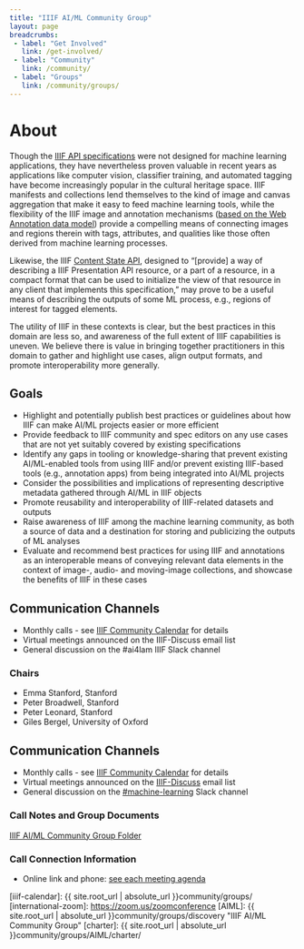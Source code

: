 ```yaml
---
title: "IIIF AI/ML Community Group"
layout: page
breadcrumbs:
 - label: "Get Involved"
   link: /get-involved/
 - label: "Community"
   link: /community/
 - label: "Groups"
   link: /community/groups/
---
```



# About

Though the [IIIF API specifications](https://iiif.io/api/) were not designed for machine learning applications, they have nevertheless proven valuable in recent years as applications like computer vision, classifier training, and automated tagging have become increasingly popular in the cultural heritage space. IIIF manifests and collections lend themselves to the kind of image and canvas aggregation that make it easy to feed machine learning tools, while the flexibility of the IIIF image and annotation mechanisms ([based on the Web Annotation data model](https://www.w3.org/TR/annotation-model/)) provide a compelling means of connecting images and regions therein with tags, attributes, and qualities like those often derived from machine learning processes. 

Likewise, the IIIF [Content State API](https://iiif.io/api/content-state/), designed to “[provide] a way of describing a IIIF Presentation API resource, or a part of a resource, in a compact format that can be used to initialize the view of that resource in any client that implements this specification,” may prove to be a useful means of describing the outputs of some ML process, e.g., regions of interest for tagged elements.

The utility of IIIF in these contexts is clear, but the best practices in this domain are less so, and awareness of the full extent of IIIF capabilities is uneven. We believe there is value in bringing together practitioners in this domain to gather and highlight use cases, align output formats, and promote interoperability more generally.


## Goals


* Highlight and potentially publish best practices or guidelines about how IIIF can make AI/ML projects easier or more efficient
* Provide feedback to IIIF community and spec editors on any use cases that are not yet suitably covered by existing specifications
* Identify any gaps in tooling or knowledge-sharing that prevent existing AI/ML-enabled tools from using IIIF and/or prevent existing IIIF-based tools (e.g., annotation apps) from being integrated into AI/ML projects
* Consider the possibilities and implications of representing descriptive metadata gathered through AI/ML in IIIF objects
* Promote reusability and interoperability of IIIF-related datasets and outputs
* Raise awareness of IIIF among the machine learning community, as both a source of data and a destination for storing and publicizing the outputs of ML analyses
* Evaluate and recommend best practices for using IIIF and annotations as an interoperable means of conveying relevant data elements in the context of image-, audio- and moving-image collections, and showcase the benefits of IIIF in these cases


## Communication Channels


* Monthly calls - see [IIIF Community Calendar](https://iiif.io/community/#calendar) for details
* Virtual meetings announced on the IIIF-Discuss email list
* General discussion on the #ai4lam IIIF Slack channel


### Chairs


* Emma Stanford, Stanford 
* Peter Broadwell, Stanford 
* Peter Leonard, Stanford
* Giles Bergel, University of Oxford


## Communication Channels


* Monthly calls - see [IIIF Community Calendar](https://iiif.io/community/groups/) for details
* Virtual meetings announced on the [IIIF-Discuss](https://groups.google.com/forum/#!forum/iiif-discuss) email list
* General discussion on the [#machine-learning](https://iiif.slack.com/archives/CAU93T37B) Slack channel


### Call Notes and Group Documents

[IIIF AI/ML Community Group Folder](https://drive.google.com/drive/folders/110Z9JGb3ihpA_uIW6lA5qXLVDBKK3APs)


### Call Connection Information


* Online link and phone: [see each meeting agenda](https://drive.google.com/drive/folders/110Z9JGb3ihpA_uIW6lA5qXLVDBKK3APs)

[iiif-discuss]: https://groups.google.com/forum/#!forum/iiif-discuss "IIIF-Discuss Forum"
[slack]: http://bit.ly/iiif-slack
[zoom-link]: https://stanford.zoom.us/j/92701885540?pwd=U0JxQUFGUm1hLytTMk9tYzBWUC9GQT09
[iiif-calendar]: {{ site.root_url | absolute_url }}community/groups/
[international-zoom]: https://zoom.us/zoomconference
[AIML]: {{ site.root_url | absolute_url }}community/groups/discovery "IIIF AI/ML Community Group"
[charter]: {{ site.root_url | absolute_url }}community/groups/AIML/charter/